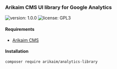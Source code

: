 ### Arikaim CMS UI library for Google Analytics
![version: 1.0.0](https://img.shields.io/github/release/arikaim/analytics-library.svg)
![license: GPL3](https://img.shields.io/badge/License-GPLv3-blue.svg)



#### Requirements 
  * [Arikaim CMS](https://github.com/arikaim/arikaim)
  

  
#### Installation

```sh
composer require arikaim/analytics-library
```
